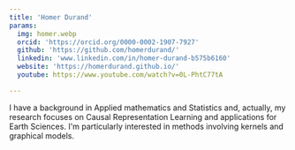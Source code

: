 ```yaml
---
title: 'Homer Durand'
params:
  img: homer.webp
  orcid: 'https://orcid.org/0000-0002-1907-7927'
  github: 'https://github.com/homerdurand/'
  linkedin: 'www.linkedin.com/in/homer-durand-b575b6160'
  website: 'https://homerdurand.github.io/'
  youtube: https://www.youtube.com/watch?v=0L-PhtC77tA

---
```


I have a background in Applied mathematics and Statistics and, actually, my research focuses on Causal Representation Learning and applications for Earth Sciences. I'm particularly interested in methods involving kernels and graphical models.

